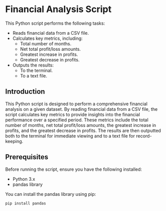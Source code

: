 # Financial Analysis Script

This Python script performs the following tasks:

- Reads financial data from a CSV file.
- Calculates key metrics, including:
  - Total number of months.
  - Net total profit/loss amounts.
  - Greatest increase in profits.
  - Greatest decrease in profits.
- Outputs the results:
  - To the terminal.
  - To a text file.
  

## Introduction

This Python script is designed to perform a comprehensive financial analysis on a given dataset. By reading financial data from a CSV file, the script calculates key metrics to provide insights into the financial performance over a specified period. These metrics include the total number of months, net total profit/loss amounts, the greatest increase in profits, and the greatest decrease in profits. The results are then outputted both to the terminal for immediate viewing and to a text file for record-keeping.

## Prerequisites

Before running the script, ensure you have the following installed:

- Python 3.x
- pandas library

You can install the pandas library using pip:
```sh
pip install pandas
